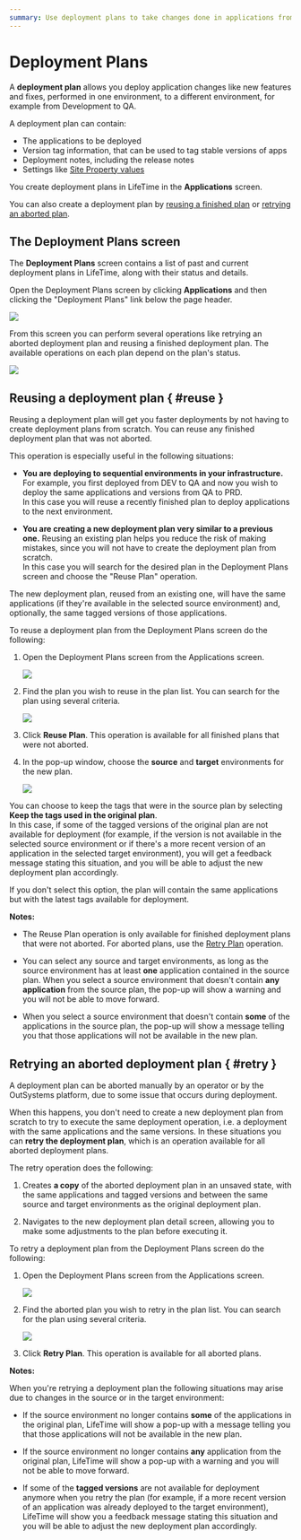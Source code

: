 ```yaml
---
summary: Use deployment plans to take changes done in applications from one environment to another. Select tagged application stable versions and include release notes.
---
```


# Deployment Plans

A **deployment plan** allows you deploy application changes like new features and fixes, performed in one environment, to a different environment, for example from Development to QA.

A deployment plan can contain:

* The applications to be deployed
* Version tag information, that can be used to tag stable versions of apps
* Deployment notes, including the release notes
* Settings like [Site Property values](tp-configure-site-properties-during-deploy.md)

You create deployment plans in LifeTime in the **Applications** screen.

You can also create a deployment plan by [reusing a finished plan](#reuse) or [retrying an aborted plan](#retry).

## The Deployment Plans screen

The **Deployment Plans** screen contains a list of past and current deployment plans in LifeTime, along with their status and details.

Open the Deployment Plans screen by clicking **Applications** and then clicking the "Deployment Plans" link below the page header.

![](images/lt-deployment-plans-link.png)

From this screen you can perform several operations like retrying an aborted deployment plan and reusing a finished deployment plan. The available operations on each plan depend on the plan's status.

![](images/lt-deployment-plans-screen.png)

## Reusing a deployment plan { #reuse }

Reusing a deployment plan will get you faster deployments by not having to create deployment plans from scratch. You can reuse any finished deployment plan that was not aborted. 

 This operation is especially useful in the following situations:

* **You are deploying to sequential environments in your infrastructure.** For example, you first deployed from DEV to QA and now you wish to deploy the same applications and versions from QA to PRD.  
    In this case you will reuse a recently finished plan to deploy applications to the next environment.

* **You are creating a new deployment plan very similar to a previous one.** Reusing an existing plan helps you reduce the risk of making mistakes, since you will not have to create the deployment plan from scratch.  
    In this case you will search for the desired plan in the Deployment Plans screen and choose the "Reuse Plan" operation.

The new deployment plan, reused from an existing one, will have the same applications (if they're available in the selected source environment) and, optionally, the same tagged versions of those applications.

To reuse a deployment plan from the Deployment Plans screen do the following:

1. Open the Deployment Plans screen from the Applications screen.

    ![](images/lt-deployment-plans-link.png)

1. Find the plan you wish to reuse in the plan list. You can search for the plan using several criteria. 

    ![](images/lt-deployment-plans-screen.png)

1. Click **Reuse Plan**. This operation is available for all finished plans that were not aborted.

1. In the pop-up window, choose the **source** and **target** environments for the new plan. 

    ![](images/lt-reuse-deployment-plan-popup.png)

You can choose to keep the tags that were in the source plan by selecting **Keep the tags used in the original plan**.  
In this case, if some of the tagged versions of the original plan are not available for deployment (for example, if the version is not available in the selected source environment or if there's a more recent version of an application in the selected target environment), you will get a feedback message stating this situation, and you will be able to adjust the new deployment plan accordingly.  

If you don't select this option, the plan will contain the same applications but with the latest tags available for deployment.

**Notes:**

* The Reuse Plan operation is only available for finished deployment plans that were not aborted. For aborted plans, use the [Retry Plan](#retry) operation.

* You can select any source and target environments, as long as the source environment has at least **one** application contained in the source plan. When you select a source environment that doesn't contain **any application** from the source plan, the pop-up will show a warning and you will not be able to move forward.

* When you select a source environment that doesn't contain **some** of the applications in the source plan, the pop-up will show a message telling you that those applications will not be available in the new plan.

## Retrying an aborted deployment plan { #retry }

A deployment plan can be aborted manually by an operator or by the OutSystems platform, due to some issue that occurs during deployment.

When this happens, you don't need to create a new deployment plan from scratch to try to execute the same deployment operation, i.e. a deployment with the same applications and the same versions. In these situations you can **retry the deployment plan**, which is an operation available for all aborted deployment plans.

The retry operation does the following:

1. Creates **a copy** of the aborted deployment plan in an unsaved state, with the same applications and tagged versions and between the same source and target environments as the original deployment plan.  

1. Navigates to the new deployment plan detail screen, allowing you to make some adjustments to the plan before executing it.

To retry a deployment plan from the Deployment Plans screen do the following:

1. Open the Deployment Plans screen from the Applications screen.

    ![](images/lt-deployment-plans-link.png)

1. Find the aborted plan you wish to retry in the plan list. You can search for the plan using several criteria.

    ![](images/lt-deployment-plans-screen.png)

1. Click **Retry Plan**. This operation is available for all aborted plans.

**Notes:**

When you're retrying a deployment plan the following situations may arise due to changes in the source or in the target environment:

* If the source environment no longer contains **some** of the applications in the original plan, LifeTime will show a pop-up with a message telling you that those applications will not be available in the new plan.

* If the source environment no longer contains **any** application from the original plan, LifeTime will show a pop-up with a warning and you will not be able to move forward.

* If some of the **tagged versions** are not available for deployment anymore when you retry the plan (for example, if a more recent version of an application was already deployed to the target environment), LifeTime will show you a feedback message stating this situation and you will be able to adjust the new deployment plan accordingly.
